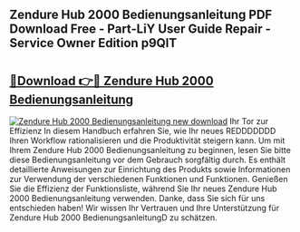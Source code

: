 ## Zendure Hub 2000 Bedienungsanleitung PDF Download Free - Part-LiY User Guide Repair - Service Owner Edition p9QlT

# <h2><a href="http://df5d9wa.blite.top/?on=Zendure+Hub+2000+Bedienungsanleitung">🔗Download 👉🔴 Zendure Hub 2000 Bedienungsanleitung</a></h2>

[![Zendure Hub 2000 Bedienungsanleitung new download](https://i.imgur.com/lujVjoI.png)](http://df5d9wa.blite.top/?on=Zendure+Hub+2000+Bedienungsanleitung)
Ihr Tor zur Effizienz In diesem Handbuch erfahren Sie, wie Ihr neues REDDDDDDD Ihren Workflow rationalisieren und die Produktivität steigern kann. Um mit Ihrem Zendure Hub 2000 Bedienungsanleitung zu beginnen, lesen Sie bitte diese Bedienungsanleitung vor dem Gebrauch sorgfältig durch. Es enthält detaillierte Anweisungen zur Einrichtung des Produkts sowie Informationen zur Verwendung der verschiedenen Funktionen und Funktionen. Genießen Sie die Effizienz der Funktionsliste, während Sie Ihr neues Zendure Hub 2000 Bedienungsanleitung verwenden. Danke, dass Sie sich für uns entschieden haben! Wir wissen Ihr Vertrauen und Ihre Unterstützung für Zendure Hub 2000 BedienungsanleitungD zu schätzen.
